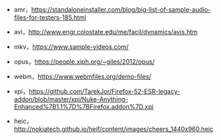 

* amr，https://standaloneinstaller.com/blog/big-list-of-sample-audio-files-for-testers-185.html

* avi，http://www.engr.colostate.edu/me/facil/dynamics/avis.htm

* mkv，https://www.sample-videos.com/

* opus，https://people.xiph.org/~giles/2012/opus/

* webm，https://www.webmfiles.org/demo-files/

* xpi，https://github.com/TarekJor/Firefox-52-ESR-legacy-addon/blob/master/xpi/Nuke-Anything-Enhanced%7B1.1%7D%7BFirefox.addon%7D.xpi

* heic，http://nokiatech.github.io/heif/content/images/cheers_1440x960.heic



